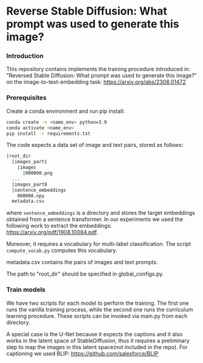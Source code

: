 # Reverse Stable Diffusion: What prompt was used to generate this image?
### Introduction

This repository contains implements the training procedure introduced in: "Reversed Stable Diffusion: What prompt was
used to generate this image?" on the image-to-text-embedding task: https://arxiv.org/abs/2308.01472

### Prerequisites
Create a conda environment and run pip install:
```bash
conda create -n <name_env> python=3.9
conda activate <name_env>
pip install -r requirements.txt
```
The code expects a data set of image and text pairs, stored as follows:
```bash
|root_dir
  |images_part1
    |images
      |000000.png
  ...
  |images_part8
  |sentence_embeddings
    000000.npy
  metadata.csv
```
where ```sentence_embeddings``` is a directory and stores the target embeddings obtained from a sentence transformer.
In our experiments we used the following work to extract the embeddings: https://arxiv.org/pdf/1908.10084.pdf.


Moreover, it requires a vocabulary for multi-label classification. The script ```compute_vocab.py``` computes this vocabulary.

metadata.csv contains the pairs of images and text prompts.

The path to "root_dir" should be specified in global_configs.py.
### Train models

We have two scripts for each model to perform the training. The first one runs the vanilla training process, while 
the second one runs the curriculum learning procedure. These scripts can be invoked via main.py from each directory.

A special case is the U-Net because it expects the captions and it also works in the latent space of StableDiffusion, thus it requires
a preliminary step to map the images in this latent space(not included in the repo).
For captioning we used BLIP: https://github.com/salesforce/BLIP

### 


